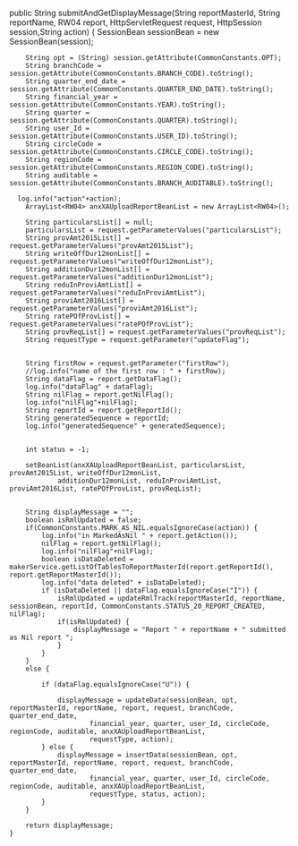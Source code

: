 public String submitAndGetDisplayMessage(String reportMasterId, String reportName, RW04 report,
                                             HttpServletRequest request, HttpSession session,String action) {
        SessionBean sessionBean = new SessionBean(session);

        String opt = (String) session.getAttribute(CommonConstants.OPT);
        String branchCode = session.getAttribute(CommonConstants.BRANCH_CODE).toString();
        String quarter_end_date = session.getAttribute(CommonConstants.QUARTER_END_DATE).toString();
        String financial_year = session.getAttribute(CommonConstants.YEAR).toString();
        String quarter = session.getAttribute(CommonConstants.QUARTER).toString();
        String user_Id = session.getAttribute(CommonConstants.USER_ID).toString();
        String circleCode = session.getAttribute(CommonConstants.CIRCLE_CODE).toString();
        String regionCode = session.getAttribute(CommonConstants.REGION_CODE).toString();
        String auditable = session.getAttribute(CommonConstants.BRANCH_AUDITABLE).toString();

      log.info("action"+action);
        ArrayList<RW04> anxXAUploadReportBeanList = new ArrayList<RW04>();

        String particularsList[] = null;
        particularsList = request.getParameterValues("particularsList");
        String provAmt2015List[] = request.getParameterValues("provAmt2015List");
        String writeOffDur12monList[] = request.getParameterValues("writeOffDur12monList");
        String additionDur12monList[] = request.getParameterValues("additionDur12monList");
        String reduInProviAmtList[] = request.getParameterValues("reduInProviAmtList");
        String proviAmt2016List[] = request.getParameterValues("proviAmt2016List");
        String ratePOfProvList[] = request.getParameterValues("ratePOfProvList");
        String provReqList[] = request.getParameterValues("provReqList");
        String requestType = request.getParameter("updateFlag");


        String firstRow = request.getParameter("firstRow");
        //log.info("name of the first row : " + firstRow);
        String dataFlag = report.getDataFlag();
        log.info("dataFlag" + dataFlag);
        String nilFlag = report.getNilFlag();
        log.info("nilFlag"+nilFlag);
        String reportId = report.getReportId();
        String generatedSequence = reportId;
        log.info("generatedSequence" + generatedSequence);


        int status = -1;

        setBeanList(anxXAUploadReportBeanList, particularsList, provAmt2015List, writeOffDur12monList,
                additionDur12monList, reduInProviAmtList, proviAmt2016List, ratePOfProvList, provReqList);


        String displayMessage = "";
        boolean isRmlUpdated = false;
        if(CommonConstants.MARK_AS_NIL.equalsIgnoreCase(action)) {
            log.info("in MarkedAsNil " + report.getAction());
            nilFlag = report.getNilFlag();
            log.info("nilFlag"+nilFlag);
            boolean isDataDeleted = makerService.getListOfTablesToReportMasterId(report.getReportId(), report.getReportMasterId());
            log.info("data deleted" + isDataDeleted);
            if (isDataDeleted || dataFlag.equalsIgnoreCase("I")) {
                isRmlUpdated = updateRmlTrack(reportMasterId, reportName, sessionBean, reportId, CommonConstants.STATUS_20_REPORT_CREATED, nilFlag);
                if(isRmlUpdated) {
                    displayMessage = "Report " + reportName + " submitted as Nil report ";
                }
            }
        }
        else {

            if (dataFlag.equalsIgnoreCase("U")) {

                displayMessage = updateData(sessionBean, opt, reportMasterId, reportName, report, request, branchCode, quarter_end_date,
                        financial_year, quarter, user_Id, circleCode, regionCode, auditable, anxXAUploadReportBeanList,
                        requestType, action);
            } else {
                displayMessage = insertData(sessionBean, opt, reportMasterId, reportName, report, request, branchCode, quarter_end_date,
                        financial_year, quarter, user_Id, circleCode, regionCode, auditable, anxXAUploadReportBeanList,
                        requestType, status, action);
            }
        }

        return displayMessage;
    }
